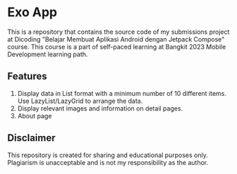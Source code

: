 # Exo App
This is a repository that contains the source code of my submissions project at Dicoding "Belajar Membuat Aplikasi Android dengan Jetpack Compose" course. This course is a part of self-paced learning at Bangkit 2023 Mobile Development learning path.

## Features
1. Display data in List format with a minimum number of 10 different items. Use LazyList/LazyGrid to arrange the data.
2. Display relevant images and information on detail pages.
3. About page

## Disclaimer
This repository is created for sharing and educational purposes only. Plagiarism is unacceptable and is not my responsibility as the author.

